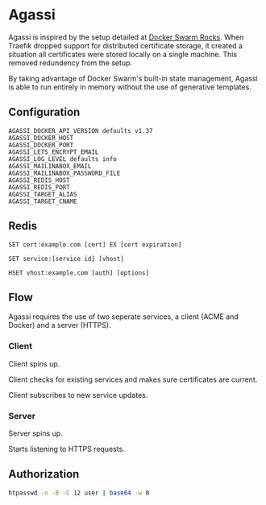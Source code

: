 # Agassi
Agassi is inspired by the setup detailed at [Docker Swarm Rocks](https://dockerswarm.rocks/). When Traefik dropped support for distributed certificate storage, it created a situation all certificates were stored locally on a single machine. This removed redundency from the setup.

By taking advantage of Docker Swarm's built-in state management, Agassi is able to run entirely in memory without the use of generative templates.

## Configuration
```
AGASSI_DOCKER_API_VERSION defaults v1.37
AGASSI_DOCKER_HOST
AGASSI_DOCKER_PORT
AGASSI_LETS_ENCRYPT_EMAIL
AGASSI_LOG_LEVEL defaults info
AGASSI_MAILINABOX_EMAIL
AGASSI_MAILINABOX_PASSWORD_FILE
AGASSI_REDIS_HOST
AGASSI_REDIS_PORT
AGASSI_TARGET_ALIAS
AGASSI_TARGET_CNAME
```
## Redis

`SET cert:example.com [cert] EX [cert expiration]`

`SET service:[service id] [vhost]`

`HSET vhost:example.com [auth] [options]`

## Flow
Agassi requires the use of two seperate services, a client (ACME and Docker) and a server (HTTPS).
### Client
Client spins up.

Client checks for existing services and makes sure certificates are current.

Client subscribes to new service updates.

### Server
Server spins up.

Starts listening to HTTPS requests.

## Authorization
```sh
htpasswd -n -B -C 12 user | base64 -w 0
```
